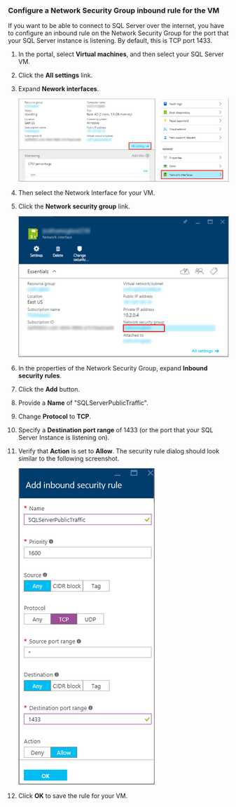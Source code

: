 ### Configure a Network Security Group inbound rule for the VM

If you want to be able to connect to SQL Server over the internet, you have to configure an inbound rule on the Network Security Group for the port that your SQL Server instance is listening. By default, this is TCP port 1433.

1. In the portal, select **Virtual machines**, and then select your SQL Server VM.

2. Click the **All settings** link.

3. Expand **Nework interfaces**.

	![network interface](./media/virtual-machines-sql-server-connection-steps/rm-network-interface.png)

4. Then select the Network Interface for your VM. 

4. Click the **Network security group** link.

	![network interface](./media/virtual-machines-sql-server-connection-steps/rm-network-security-group.png)

6. In the properties of the Network Security Group, expand **Inbound security rules**.

5. Click the **Add** button.

6. Provide a **Name** of "SQLServerPublicTraffic".

7. Change **Protocol** to **TCP**.

8. Specify a **Destination port range** of 1433 (or the port that your SQL Server Instance is listening on). 

9. Verify that **Action** is set to **Allow**. The security rule dialog should look similar to the following screenshot.

	![network security rule](./media/virtual-machines-sql-server-connection-steps/rm-network-security-rule.png)

9. Click **OK** to save the rule for your VM.

